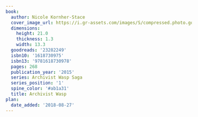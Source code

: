 ```yaml
---
book:
  author: Nicole Kornher-Stace
  cover_image_url: https://i.gr-assets.com/images/S/compressed.photo.goodreads.com/books/1430944335l/23282249._SX98_.jpg
  dimensions:
    height: 21.0
    thickness: 1.3
    width: 13.3
  goodreads: '23282249'
  isbn10: '1618730975'
  isbn13: '9781618730978'
  pages: 268
  publication_year: '2015'
  series: Archivist Wasp Saga
  series_position: '1'
  spine_color: '#ab1a31'
  title: Archivist Wasp
plan:
  date_added: '2018-08-27'
---
```

